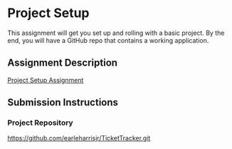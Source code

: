 # Project Setup

This assignment will get you set up and rolling with a basic project. By the end, you will have a GitHub repo that contains a working application.

## Assignment Description

[Project Setup Assignment](https://education.launchcode.org/liftoff/modules/assignments/project-setup)

## Submission Instructions

### Project Repository

https://github.com/earleharrisjr/TicketTracker.git

